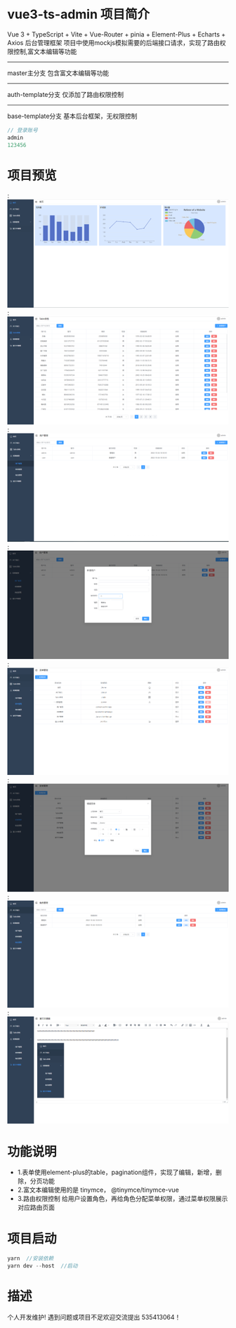 # vue3-ts-admin 项目简介
Vue 3 + TypeScript + Vite +  Vue-Router + pinia + Element-Plus + Echarts + Axios 后台管理框架
项目中使用mockjs模拟需要的后端接口请求，实现了路由权限控制,富文本编辑等功能
*** 
master主分支 包含富文本编辑等功能
*** 
auth-template分支 仅添加了路由权限控制
*** 
base-template分支 基本后台框架，无权限控制
```js
// 登录账号
admin 
123456
```
# 项目预览
:![](/src/assets/images/%E9%A6%96%E9%A1%B5.png)
:![](/src/assets/images/%E8%A1%A8%E5%8D%95.png)
:![](/src/assets/images/%E6%9D%83%E9%99%90.png)
:![](/src/assets/images/%E6%9D%83%E9%99%901.png)
:![](/src/assets/images/%E6%9D%83%E9%99%902.png)
:![](/src/assets/images/%E6%9D%83%E9%99%903.png)
:![](/src/assets/images/%E6%9D%83%E9%99%904.png)
:![](/src/assets/images/%E5%AF%8C%E6%96%87%E6%9C%AC.png)

# 功能说明
* 1.表单使用element-plus的table，pagination组件，实现了编辑，新增，删除，分页功能
* 2.富文本编辑使用的是 tinymce， @tinymce/tinymce-vue
* 3.路由权限控制 给用户设置角色，再给角色分配菜单权限，通过菜单权限展示对应路由页面
# 项目启动
```js
yarn  //安装依赖
yarn dev --host  //启动
```

# 描述
个人开发维护! 遇到问题或项目不足欢迎交流提出 535413064！